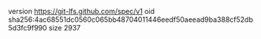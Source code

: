 version https://git-lfs.github.com/spec/v1
oid sha256:4ac68551dc0560c065bb48704011446eedf50aeead9ba388cf52db5d3fc9f990
size 2937
